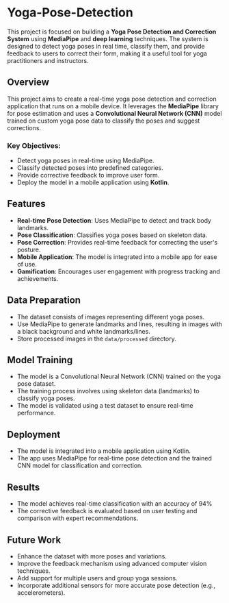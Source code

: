# Yoga-Pose-Detection

This project is focused on building a **Yoga Pose Detection and Correction System** using **MediaPipe** and **deep learning** techniques. The system is designed to detect yoga poses in real time, classify them, and provide feedback to users to correct their form, making it a useful tool for yoga practitioners and instructors.


## Overview

This project aims to create a real-time yoga pose detection and correction application that runs on a mobile device. It leverages the **MediaPipe** library for pose estimation and uses a **Convolutional Neural Network (CNN)** model trained on custom yoga pose data to classify the poses and suggest corrections.

### Key Objectives:
- Detect yoga poses in real-time using MediaPipe.
- Classify detected poses into predefined categories.
- Provide corrective feedback to improve user form.
- Deploy the model in a mobile application using **Kotlin**.

## Features

- **Real-time Pose Detection**: Uses MediaPipe to detect and track body landmarks.
- **Pose Classification**: Classifies yoga poses based on skeleton data.
- **Pose Correction**: Provides real-time feedback for correcting the user's posture.
- **Mobile Application**: The model is integrated into a mobile app for ease of use.
- **Gamification**: Encourages user engagement with progress tracking and achievements.

## Data Preparation

- The dataset consists of images representing different yoga poses.
- Use MediaPipe to generate landmarks and lines, resulting in images with a black background and white landmarks/lines.
- Store processed images in the `data/processed` directory.

## Model Training

- The model is a Convolutional Neural Network (CNN) trained on the yoga pose dataset.
- The training process involves using skeleton data (landmarks) to classify yoga poses.
- The model is validated using a test dataset to ensure real-time performance.

## Deployment

- The model is integrated into a mobile application using Kotlin.
- The app uses MediaPipe for real-time pose detection and the trained CNN model for classification and correction.

## Results

- The model achieves real-time classification with an accuracy of 94%
- The corrective feedback is evaluated based on user testing and comparison with expert recommendations.

## Future Work

- Enhance the dataset with more poses and variations.
- Improve the feedback mechanism using advanced computer vision techniques.
- Add support for multiple users and group yoga sessions.
- Incorporate additional sensors for more accurate pose detection (e.g., accelerometers).

